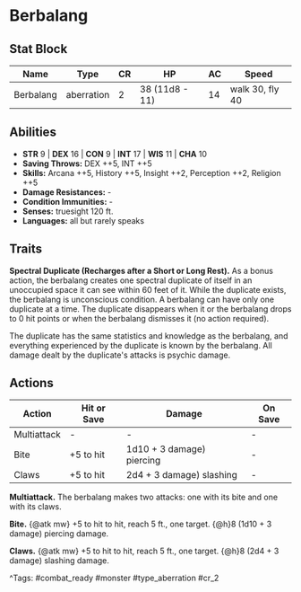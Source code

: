 # Berbalang

## Stat Block

| Name | Type | CR | HP | AC | Speed |
|------|------|----|----|----|-------|
| Berbalang | aberration | 2 | 38 (11d8 - 11) | 14 | walk 30, fly 40 |

## Abilities

- **STR** 9 | **DEX** 16 | **CON** 9 | **INT** 17 | **WIS** 11 | **CHA** 10
- **Saving Throws:** DEX ++5, INT ++5  
- **Skills:** Arcana ++5, History ++5, Insight ++2, Perception ++2, Religion ++5  
- **Damage Resistances:** -  
- **Condition Immunities:** -  
- **Senses:** truesight 120 ft.  
- **Languages:** all but rarely speaks

## Traits

**Spectral Duplicate (Recharges after a Short or Long Rest).** As a bonus action, the berbalang creates one spectral duplicate of itself in an unoccupied space it can see within 60 feet of it. While the duplicate exists, the berbalang is unconscious condition. A berbalang can have only one duplicate at a time. The duplicate disappears when it or the berbalang drops to 0 hit points or when the berbalang dismisses it (no action required).

The duplicate has the same statistics and knowledge as the berbalang, and everything experienced by the duplicate is known by the berbalang. All damage dealt by the duplicate's attacks is psychic damage.


## Actions

| Action | Hit or Save | Damage | On Save |
|--------|--------------|--------|----------|
| Multiattack | - | - | - |
| Bite | +5 to hit | 1d10 + 3 damage) piercing | - |
| Claws | +5 to hit | 2d4 + 3 damage) slashing | - |

**Multiattack.** The berbalang makes two attacks: one with its bite and one with its claws.

**Bite.** {@atk mw} +5 to hit to hit, reach 5 ft., one target. {@h}8 (1d10 + 3 damage) piercing damage.

**Claws.** {@atk mw} +5 to hit to hit, reach 5 ft., one target. {@h}8 (2d4 + 3 damage) slashing damage.


^Tags: #combat_ready #monster #type_aberration #cr_2